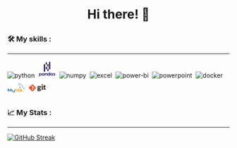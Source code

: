 # <p align="center">Hi there!  :wave:</p>	


 
### :hammer_and_wrench: My skills :
---

  <div>
  <img src="https://img.icons8.com/color/344/python--v1.png" title="python" alt="python" width="40" height="40"/>&nbsp;
  <img src="https://github.com/devicons/devicon/blob/master/icons/pandas/pandas-original-wordmark.svg" title="pandas" alt="pandas" width="40" height="40"/>&nbsp;
  <img src="https://img.icons8.com/color/344/numpy.png" title="numpy" alt="numpy" width="40" height="40"/>&nbsp;
  <img src="https://img.icons8.com/color/344/microsoft-excel-2019--v1.png" title="excel" alt="excel" width="40" height="40"/>&nbsp;
  <img src="https://img.icons8.com/color/344/power-bi.png" title="power-bi" alt="power-bi" width="40" height="40"/>&nbsp;
  <img src="https://img.icons8.com/color/344/ms-powerpoint--v1.png" title="powerpoint" alt="powerpoint" width="40" height="40"/>&nbsp;
  <img src="https://img.icons8.com/color/344/docker.png" title="docker" alt="docker " width="40" height="40"/>&nbsp;
  <img src="https://github.com/devicons/devicon/blob/master/icons/mysql/mysql-original-wordmark.svg" title="MySQL"  alt="MySQL" width="40" height="40"/>&nbsp;
  <img src="https://github.com/devicons/devicon/blob/master/icons/git/git-original-wordmark.svg" title="Git" **alt="Git" width="40" height="40"/>
</div>

### :chart_with_upwards_trend: My Stats :
---
[![GitHub Streak](http://github-readme-streak-stats.herokuapp.com?user=Oljua&theme=%D1%82%D0%B5%D0%BC%D0%BD%D1%8B%D0%B9&hide_border=%D0%BB%D0%BE%D0%B6%D0%BD%D1%8B%D0%B9&date_format=M%20j%5B%2C%20Y%5D&background=FFFFFF&stroke=D9B974&border=FFFFFF&ring=D9B974&fire=D9B974&currStreakNum=D9B974&currStreakLabel=F1DDCC&sideNums=F1DDCC)](https://git.io/streak-stats)

